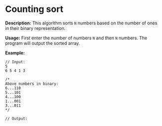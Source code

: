 # Counting sort

**Description:** This algorithm sorts `N` numbers based on the number of ones in their binary representation.

**Usage:** First enter the number of numbers `N` and then `N` numbers. The program will output the sorted array.

**Example:**
```
// Input:
5
6 5 4 1 3

/*
Above numbers in binary:
6...110
5...101
4...100
1...001
3...011
*/

// Output:

```
